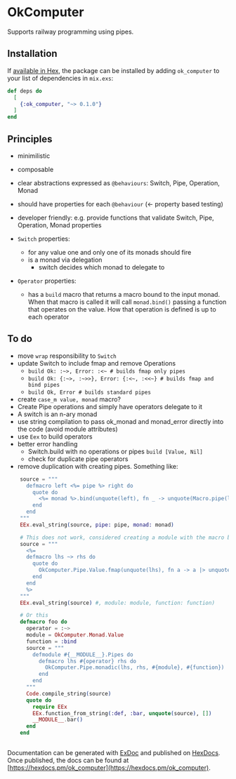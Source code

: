 # OkComputer
Supports railway programming using pipes.

## Installation

If [available in Hex](https://hex.pm/docs/publish), the package can be installed
by adding `ok_computer` to your list of dependencies in `mix.exs`:

```elixir
def deps do
  [
    {:ok_computer, "~> 0.1.0"}
  ]
end
```

## Principles
- minimilistic
- composable
- clear abstractions expressed as `@behaviours`: Switch, Pipe, Operation, Monad 
- should have properties for each `@behaviour` (<- property based testing)
- developer friendly: e.g. provide functions that validate Switch, Pipe, Operation, Monad properties

- `Switch` properties:
  - for any value one and only one of its monads should fire
  - is a monad via delegation
    - switch decides which monad to delegate to
      
- `Operator` properties:
  - has a `build` macro that returns a macro bound to the input monad.
    When that macro is called it will call `monad.bind()` passing a function
    that operates on the value. 
    How that operation is defined is up to each operator   

## To do
- move `wrap` responsibility to `Switch`
- update Switch to include fmap and remove Operations
  - `build Ok: :~>, Error: :<~ # builds fmap only pipes`
  - `build Ok: {:~>, :~>>}, Error: {:<~, :<<~} # builds fmap and bind pipes`
  - `build Ok, Error # builds standard pipes`
- create `case_m value, monad` macro?
- Create Pipe operations and simply have operators delegate to it
- A switch is an n-ary monad
- use string compilation to pass ok_monad and monad_error directly into the code (avoid module attributes)
- use `Eex` to build operators
- better error handling
  - Switch.build with no operations or pipes `build [Value, Nil]`
  - check for duplicate pipe operators
- remove duplication with creating pipes. Something like:
```elixir
    source = """
      defmacro left <%= pipe %> right do
        quote do
          <%= monad %>.bind(unquote(left), fn _ -> unquote(Macro.pipe(left, right, 0)) end)
        end
      end
    """
    EEx.eval_string(source, pipe: pipe, monad: monad)

    # This does not work, considered creating a module with the macro but seems too complicated    
    source = """
      <%=
      defmacro lhs ~> rhs do
        quote do
          OkComputer.Pipe.Value.fmap(unquote(lhs), fn a -> a |> unquote(rhs) end)
        end
      end
      %>
    """
    EEx.eval_string(source) #, module: module, function: function)

    # Or this    
    defmacro foo do
      operator = :~>
      module = OkComputer.Monad.Value
      function = :bind
      source = """
        defmodule #{__MODULE__}.Pipes do
          defmacro lhs #{operator} rhs do
            OkComputer.Pipe.monadic(lhs, rhs, #{module}, #{function})
          end
        end
      """
      Code.compile_string(source)
      quote do
        require EEx
        EEx.function_from_string(:def, :bar, unquote(source), [])
        __MODULE__.bar()
      end
    end
  
```
Documentation can be generated with [ExDoc](https://github.com/elixir-lang/ex_doc)
and published on [HexDocs](https://hexdocs.pm). Once published, the docs can
be found at [https://hexdocs.pm/ok_computer](https://hexdocs.pm/ok_computer).
